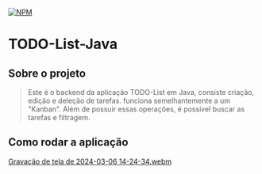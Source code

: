 [![NPM](https://img.shields.io/npm/l/react)](https://github.com/Dev-JeanCharles/TODO-List-Java/blob/master/backend/LICENSE) 
# TODO-List-Java

## Sobre o projeto
> Este é o backend da aplicação TODO-List em Java, consiste criação, edição e deleção de tarefas. funciona semelhantemente a um "Kanban". Além de possuir essas operações, é possível buscar as tarefas e filtragem.

## Como rodar a aplicação
[Gravação de tela de 2024-03-06 14-24-34.webm](https://github.com/Dev-JeanCharles/TODO-List-Java/assets/85767415/0523fb48-3b18-4c4f-9501-b18f16854ae1)
